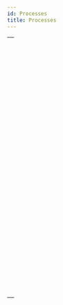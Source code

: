 ```yaml
---
id: Processes
title: Processes
---
```

||
|---|
|[<!-- INCLUDE #_command_.ABORT PROCESS BY ID.Syntax -->](../../commands-legacy/abort-process-by-id.md)<br/><!-- INCLUDE #_command_.ABORT PROCESS BY ID.Summary -->|
|[<!-- INCLUDE #_command_.Count tasks.Syntax -->](../../commands-legacy/count-tasks.md)<br/><!-- INCLUDE #_command_.Count tasks.Summary -->|
|[<!-- INCLUDE #_command_.Count user processes.Syntax -->](../../commands-legacy/count-user-processes.md)<br/><!-- INCLUDE #_command_.Count user processes.Summary -->|
|[<!-- INCLUDE #_command_.Count users.Syntax -->](../../commands-legacy/count-users.md)<br/><!-- INCLUDE #_command_.Count users.Summary -->|
|[<!-- INCLUDE #_command_.Current process.Syntax -->](../../commands-legacy/current-process.md)<br/><!-- INCLUDE #_command_.Current process.Summary -->|
|[<!-- INCLUDE #_command_.Current process name.Syntax -->](../../commands-legacy/current-process-name.md)<br/><!-- INCLUDE #_command_.Current process name.Summary -->|
|[<!-- INCLUDE #_command_.DELAY PROCESS.Syntax -->](../../commands-legacy/delay-process.md)<br/><!-- INCLUDE #_command_.DELAY PROCESS.Summary -->|
|[<!-- INCLUDE #_command_.EXECUTE ON CLIENT.Syntax -->](../../commands-legacy/execute-on-client.md)<br/><!-- INCLUDE #_command_.EXECUTE ON CLIENT.Summary -->|
|[<!-- INCLUDE #_command_.Execute on server.Syntax -->](../../commands-legacy/execute-on-server.md)<br/><!-- INCLUDE #_command_.Execute on server.Summary -->|
|[<!-- INCLUDE #_command_.GET REGISTERED CLIENTS.Syntax -->](../../commands-legacy/get-registered-clients.md)<br/><!-- INCLUDE #_command_.GET REGISTERED CLIENTS.Summary -->|
|[<!-- INCLUDE #_command_.New process.Syntax -->](../../commands-legacy/new-process.md)<br/><!-- INCLUDE #_command_.New process.Summary -->|
|[<!-- INCLUDE #_command_.PAUSE PROCESS.Syntax -->](../../commands-legacy/pause-process.md)<br/><!-- INCLUDE #_command_.PAUSE PROCESS.Summary -->|
|[<!-- INCLUDE #_command_.Process aborted.Syntax -->](../../commands-legacy/process-aborted.md)<br/><!-- INCLUDE #_command_.Process aborted.Summary -->|
|[<!-- INCLUDE #_command_.Process activity.Syntax -->](../../commands/process-activity.md)<br/><!-- INCLUDE #_command_.Process activity.Summary -->|
|[<!-- INCLUDE #_command_.Process info.Syntax -->](../../commands/process-info.md)<br/><!-- INCLUDE #_command_.Process info.Summary -->|
|[<!-- INCLUDE #_command_.Process number.Syntax -->](../../commands/process-number.md)<br/><!-- INCLUDE #_command_.Process number.Summary -->|
|[<!-- INCLUDE #_command_.Process state.Syntax -->](../../commands-legacy/process-state.md)<br/><!-- INCLUDE #_command_.Process state.Summary -->|
|[<!-- INCLUDE #_command_.REGISTER CLIENT.Syntax -->](../../commands-legacy/register-client.md)<br/><!-- INCLUDE #_command_.REGISTER CLIENT.Summary -->|
|[<!-- INCLUDE #_command_.RESUME PROCESS.Syntax -->](../../commands-legacy/resume-process.md)<br/><!-- INCLUDE #_command_.RESUME PROCESS.Summary -->|
|[<!-- INCLUDE #_command_.Session.Syntax -->](../../commands/session.md)<br/><!-- INCLUDE #_command_.Session.Summary -->|
|[<!-- INCLUDE #_command_.Session info.Syntax -->](../../commands/session-info.md)<br/><!-- INCLUDE #_command_.Session info.Summary -->|
|[<!-- INCLUDE #_command_.Session storage.Syntax -->](../../commands/session-storage.md)<br/><!-- INCLUDE #_command_.Session storage.Summary -->|
|[<!-- INCLUDE #_command_.UNREGISTER CLIENT.Syntax -->](../../commands-legacy/unregister-client.md)<br/><!-- INCLUDE #_command_.UNREGISTER CLIENT.Summary -->|
